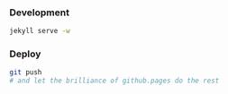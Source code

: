 ### Development

```bash
jekyll serve -w
```

### Deploy

```bash
git push
# and let the brilliance of github.pages do the rest
```
